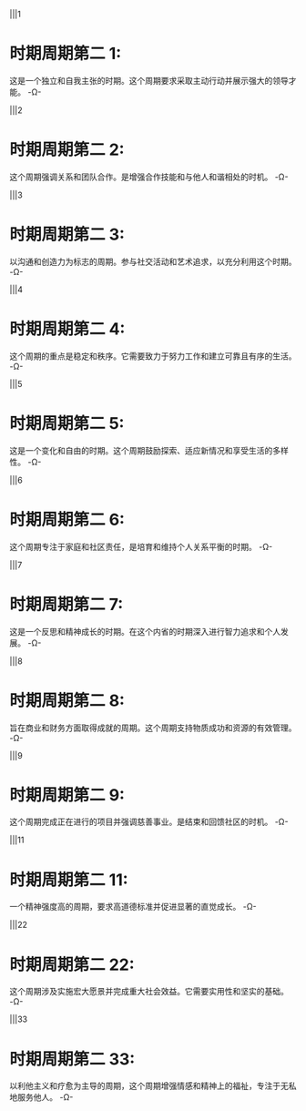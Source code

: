 |||1
# 时期周期第二 1:
这是一个独立和自我主张的时期。这个周期要求采取主动行动并展示强大的领导才能。
-Ω-

|||2
# 时期周期第二 2:
这个周期强调关系和团队合作。是增强合作技能和与他人和谐相处的时机。
-Ω-

|||3
# 时期周期第二 3:
以沟通和创造力为标志的周期。参与社交活动和艺术追求，以充分利用这个时期。
-Ω-

|||4
# 时期周期第二 4:
这个周期的重点是稳定和秩序。它需要致力于努力工作和建立可靠且有序的生活。
-Ω-

|||5
# 时期周期第二 5:
这是一个变化和自由的时期。这个周期鼓励探索、适应新情况和享受生活的多样性。
-Ω-

|||6
# 时期周期第二 6:
这个周期专注于家庭和社区责任，是培育和维持个人关系平衡的时期。
-Ω-

|||7
# 时期周期第二 7:
这是一个反思和精神成长的时期。在这个内省的时期深入进行智力追求和个人发展。
-Ω-

|||8
# 时期周期第二 8:
旨在商业和财务方面取得成就的周期。这个周期支持物质成功和资源的有效管理。
-Ω-

|||9
# 时期周期第二 9:
这个周期完成正在进行的项目并强调慈善事业。是结束和回馈社区的时机。
-Ω-

|||11
# 时期周期第二 11:
一个精神强度高的周期，要求高道德标准并促进显著的直觉成长。
-Ω-

|||22
# 时期周期第二 22:
这个周期涉及实施宏大愿景并完成重大社会效益。它需要实用性和坚实的基础。
-Ω-

|||33
# 时期周期第二 33:
以利他主义和疗愈为主导的周期，这个周期增强情感和精神上的福祉，专注于无私地服务他人。
-Ω-
